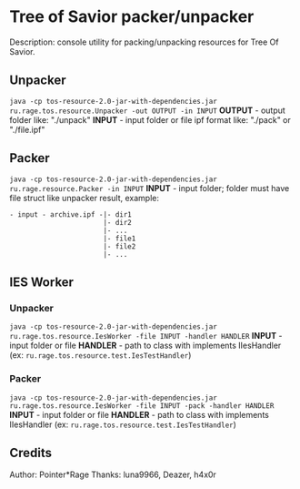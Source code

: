 # Tree of Savior packer/unpacker
Description: console utility for packing/unpacking resources for Tree Of Savior.

## Unpacker
`java -cp tos-resource-2.0-jar-with-dependencies.jar ru.rage.tos.resource.Unpacker -out OUTPUT -in INPUT`
**OUTPUT** - output folder like: "./unpack"
**INPUT** - input folder or file ipf format like: "./pack" or "./file.ipf"

## Packer
`java -cp tos-resource-2.0-jar-with-dependencies.jar ru.rage.resource.Packer -in INPUT`
**INPUT** - input folder; folder must have file struct like unpacker result, example:
```
- input - archive.ipf -|- dir1
					   |- dir2
					   |- ...
					   |- file1
					   |- file2
					   |- ...
```

## IES Worker
### Unpacker
`java -cp tos-resource-2.0-jar-with-dependencies.jar ru.rage.tos.resource.IesWorker -file INPUT -handler HANDLER`
**INPUT** - input folder or file
**HANDLER** - path to class with implements IIesHandler (ex: `ru.rage.tos.resource.test.IesTestHandler`)

### Packer
`java -cp tos-resource-2.0-jar-with-dependencies.jar ru.rage.tos.resource.IesWorker -file INPUT -pack -handler HANDLER`
**INPUT** - input folder or file
**HANDLER** - path to class with implements IIesHandler (ex: `ru.rage.tos.resource.test.IesTestHandler`)

## Credits
Author: Pointer*Rage
Thanks: luna9966, Deazer, h4x0r
